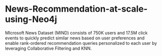 # News-Recommendation-at-scale-using-Neo4j
MIcrosoft News Dataset (MIND) consists of 750K users and 17.5M click events to quickly predict similar news based on user preferences and enable rank-ordered recommendation queries personalized to each user by leveraging Collaborative Filtering and KNN.
